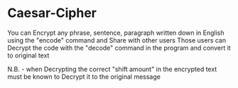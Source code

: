 # Caesar-Cipher
You can Encrypt any phrase, sentence, paragraph written down in English using the "encode" command and Share with other users 
Those users can Decrypt the code with the "decode" command in the program and convert it to original text

N.B. - when Decrypting the correct "shift amount" in the encrypted text must be known to Decrypt it to the original message
